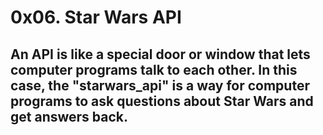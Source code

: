 # 0x06. Star Wars API

## An API is like a special door or window that lets computer programs talk to each other. In this case, the "starwars_api" is a way for computer programs to ask questions about Star Wars and get answers back.